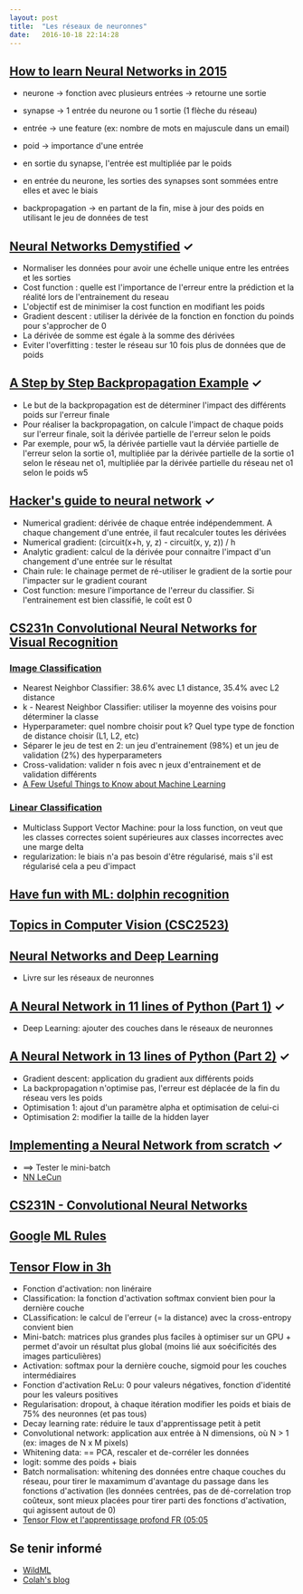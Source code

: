 ```yaml
---
layout: post
title:  "Les réseaux de neuronnes"
date:   2016-10-18 22:14:28
---
```


## [How to learn Neural Networks in 2015](https://medium.com/learning-new-stuff/how-to-learn-neural-networks-758b78f2736e#.ms213zu6w)

 * neurone -> fonction avec plusieurs entrées
        -> retourne une sortie
 * synapse -> 1 entrée du neurone ou 1 sortie (1 flèche du réseau)
 * entrée  -> une feature (ex: nombre de mots en majuscule dans un email)
 * poid    -> importance d'une entrée

 * en sortie du synapse, l'entrée est multipliée par le poids
 * en entrée du neurone, les sorties des synapses sont sommées entre elles et avec le biais

 * backpropagation -> en partant de la fin, mise à jour des poids en utilisant le jeu de données de test

## [Neural Networks Demystified](https://www.youtube.com/playlist?list=PLiaHhY2iBX9hdHaRr6b7XevZtgZRa1PoU) &#10003;

 * Normaliser les données pour avoir une échelle unique entre les entrées et les sorties
 * Cost function : quelle est l'importance de l'erreur entre la prédiction et la réalité lors de l'entrainement du reseau
 * L'objectif est de minimiser la cost function en modifiant les poids
 * Gradient descent : utiliser la dérivée de la fonction en fonction du poinds pour s'approcher de 0
 * La dérivée de somme est égale à la somme des dérivées
 * Eviter l'overfitting : tester le réseau sur 10 fois plus de données que de poids

## [A Step by Step Backpropagation Example](https://mattmazur.com/2015/03/17/a-step-by-step-backpropagation-example/) &#10003;

 * Le but de la backpropagation est de déterminer l'impact des différents poids sur l'erreur finale
 * Pour réaliser la backpropagation, on calcule l'impact de chaque poids sur l'erreur finale, soit la dérivée partielle de l'erreur selon le poids
 * Par exemple, pour w5, la dérivée partielle vaut la dérviée partielle de l'erreur selon la sortie o1,
 multipliée par la dérivée partielle de la sortie o1 selon le réseau net o1, multipliée par la dérivée partielle du réseau net o1 selon le poids w5

## [Hacker's guide to neural network](http://karpathy.github.io/neuralnets/#chapter-2-machine-learning) &#10003;

 * Numerical gradient: dérivée de chaque entrée indépendemment. A chaque changement d'une entrée, il faut recalculer toutes les dérivées
 * Numerical gradient: (circuit(x+h, y, z) - circuit(x, y, z)) / h
 * Analytic gradient: calcul de la dérivée pour connaitre l'impact d'un changement d'une entrée sur le résultat
 * Chain rule: le chainage permet de ré-utiliser le gradient de la sortie pour l'impacter sur le gradient courant
 * Cost function: mesure l'importance de l'erreur du classifier. Si l'entrainement est bien classifié, le coût est 0

## [CS231n Convolutional Neural Networks for Visual Recognition](http://cs231n.github.io/)

### [Image Classification](http://cs231n.github.io/classification/)

 * Nearest Neighbor Classifier: 38.6% avec L1 distance, 35.4% avec L2 distance 
 * k - Nearest Neighbor Classifier: utiliser la moyenne des voisins pour déterminer la classe
 * Hyperparameter: quel nombre choisir pout k? Quel type type de fonction de distance choisir (L1, L2, etc)
 * Séparer le jeu de test en 2: un jeu d'entrainement (98%) et un jeu de validation (2%) des hyperparameters
 * Cross-validation: valider n fois avec n jeux d'entrainement et de validation différents
 * [A Few Useful Things to Know about Machine Learning](http://homes.cs.washington.edu/~pedrod/papers/cacm12.pdf)
 
### [Linear Classification](http://cs231n.github.io/linear-classify/)

 * Multiclass Support Vector Machine: pour la loss function, on veut que les classes correctes soient supérieures aux classes incorrectes avec une marge delta
 * regularization: le biais n'a pas besoin d'être régularisé, mais s'il est régularisé cela a peu d'impact

## [Have fun with ML: dolphin recognition](https://github.com/humphd/have-fun-with-machine-learning)

## [Topics in Computer Vision (CSC2523)](http://www.cs.utoronto.ca/~fidler/teaching/2015/CSC2523.html)

## [Neural Networks and Deep Learning](http://neuralnetworksanddeeplearning.com/chap1.html)

* Livre sur les réseaux de neuronnes

## [A Neural Network in 11 lines of Python (Part 1)](http://iamtrask.github.io/2015/07/12/basic-python-network/) &#10003;

 * Deep Learning: ajouter des couches dans le réseaux de neuronnes

## [A Neural Network in 13 lines of Python (Part 2)](https://iamtrask.github.io/2015/07/27/python-network-part2/) &#10003;

 * Gradient descent: application du gradient aux différents poids
 * La backpropagation n'optimise pas, l'erreur est déplacée de la fin du réseau vers les poids
 * Optimisation 1: ajout d'un paramètre alpha et optimisation de celui-ci
 * Optimisation 2: modifier la taille de la hidden layer

## [Implementing a Neural Network from scratch](http://www.wildml.com/2015/09/implementing-a-neural-network-from-scratch/) &#10003;

 * ==> Tester le mini-batch
 * [NN LeCun](http://yann.lecun.com/exdb/publis/pdf/lecun-98b.pdf)

## [CS231N - Convolutional Neural Networks](https://youtu.be/yp9rwI_LZX8?list=PL16j5WbGpaM0_Tj8CRmurZ8Kk1gEBc7fg&t=455)

## [Google ML Rules](http://martin.zinkevich.org/rules_of_ml/rules_of_ml.pdf)

## [Tensor Flow in 3h](https://cloud.google.com/blog/big-data/2017/01/learn-tensorflow-and-deep-learning-without-a-phd)

 * Fonction d'activation: non linéraire
 * Classification: la fonction d'activation softmax convient bien pour la dernière couche
 * CLassification: le calcul de l'erreur (= la distance) avec la cross-entropy convient bien
 * Mini-batch: matrices plus grandes plus faciles à optimiser sur un GPU + permet d'avoir un résultat plus global (moins lié aux soécificités des images particulières)
 * Activation: softmax pour la dernière couche, sigmoid pour les couches intermédiaires
 * Fonction d'activation ReLu: 0 pour valeurs négatives, fonction d'identité pour les valeurs positives
 * Regularisation: dropout, à chaque itération modifier les poids et biais de 75% des neuronnes (et pas tous)
 * Decay learning rate: réduire le taux d'apprentissage petit à petit
 * Convolutional network: application aux entrée à N dimensions, où N > 1 (ex: images de N x M pixels)
 * Whitening data: == PCA, rescaler et de-corréler les données
 * logit: somme des poids + biais
 * Batch normalisation: whitening des données entre chaque couches du réseau, pour tirer le maxamimum d'avantage du passage dans les fonctions d'activation (les données centrées, pas de dé-correlation trop coûteux, sont mieux placées pour tirer parti des fonctions d'activation, qui agissent autout de 0)
 * [Tensor Flow et l'apprentissage profond FR (05:05](https://www.youtube.com/watch?v=pHMfATDTvko)

## Se tenir informé

 * [WildML](http://www.wildml.com/)
 * [Colah's blog](http://colah.github.io/)
